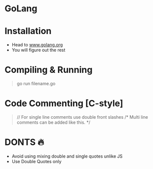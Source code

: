 # GoLang

# Installation
- Head to www.golang.org
- You will figure out the rest

# Compiling & Running
> go run filename.go

# Code Commenting [C-style]
> // For single line comments use double front slashes
> /* 
> Multi line comments can be added like this.
> */

# DONTS 🔥
- Avoid using mixing double and single quotes unlike JS
- Use Double Quotes only
